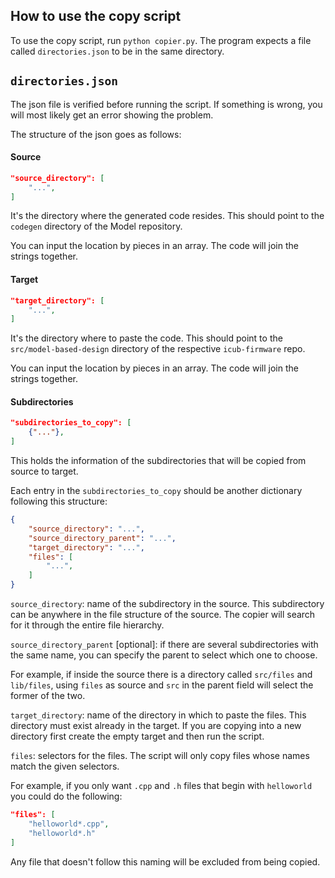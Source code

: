 ## How to use the copy script

To use the copy script, run `python copier.py`. The program expects a file called `directories.json` to be in the same directory.

## `directories.json`

The json file is verified before running the script. If something is wrong, you will most likely get an error showing the problem. 

The structure of the json goes as follows:

#### Source 

```json
"source_directory": [
    "...",
]
```

It's the directory where the generated code resides. This should point to the `codegen` directory of the Model repository.

You can input the location by pieces in an array. The code will join the strings together.

#### Target

```json
"target_directory": [
    "...",
]
```

It's the directory where to paste the code. This should point to the `src/model-based-design` directory of the respective `icub-firmware` repo.

You can input the location by pieces in an array. The code will join the strings together.

#### Subdirectories

```json
"subdirectories_to_copy": [
    {"..."},
]
```

This holds the information of the subdirectories that will be copied from source to target. 

Each entry in the `subdirectories_to_copy` should be another dictionary following this structure:

```json
{
    "source_directory": "...",
    "source_directory_parent": "...",
    "target_directory": "...",            
    "files": [
        "...",
    ]
}
```

`source_directory`: name of the subdirectory in the source. This subdirectory can be anywhere in the file structure of the source. The copier will search for it through the entire file hierarchy.

`source_directory_parent` [optional]: if there are several subdirectories with the same name, you can specify the parent to select which one to choose.

For example, if inside the source there is a directory called `src/files` and `lib/files`, using `files` as source and `src` in the parent field will select the former of the two.

`target_directory`: name of the directory in which to paste the files. This directory must exist already in the target. If you are copying into a new directory first create the empty target and then run the script.

`files`: selectors for the files. The script will only copy files whose names match the given selectors. 

For example, if you only want `.cpp` and `.h` files that begin with `helloworld` you could do the following:

```json
"files": [
    "helloworld*.cpp",
    "helloworld*.h"
]
```

Any file that doesn't follow this naming will be excluded from being copied.